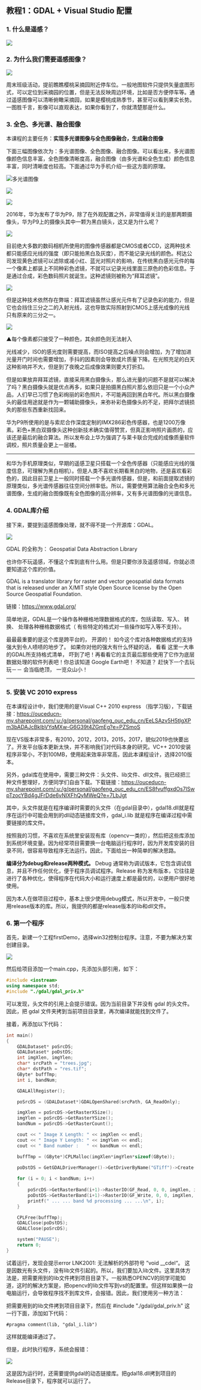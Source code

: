 ## 教程1：GDAL + Visual Studio 配置

### 1. 什么是遥感？

![](http://ww1.sinaimg.cn/large/6deb72a3ly1fvpl64k86xj20ig0jr4ee.jpg)



### 2. 为什么我们需要遥感图像？

![](http://ww1.sinaimg.cn/large/6deb72a3ly1fvpl79l9f6j210m0gb7wh.jpg)

周末班级活动，提前瞧瞧樱桃采摘园附近停车位。一般地图软件只提供矢量底图形式，可以定位到采摘园的位置，但是无法反映周边环境，比如是否方便停车等。通过遥感图像可以清晰俯瞰采摘园，如果是樱桃成熟季节，甚至可以看到果实长势。一图胜千言，影像可以直观表达，如果你看到了，你就清楚那是什么。

### 3. 全色、多光谱、融合图像

本课程的主要任务：**实现多光谱图像与全色图像融合，生成融合图像**

下面三幅图像依次为：多光谱图像、全色图像、融合图像。可以看出来，多光谱图像颜色信息丰富，全色图像清晰度高，融合图像（由多光谱和全色生成）颜色信息丰富，同时清晰度也较高。下面通过华为手机介绍一些这方面的原理。

![多光谱图像](http://ww1.sinaimg.cn/large/6deb72a3ly1fvple5jro2j20b309l440.jpg)

![](http://ww1.sinaimg.cn/large/6deb72a3ly1fvplhfmekwj20b309kgpd.jpg)

![](http://ww1.sinaimg.cn/large/6deb72a3ly1fvplht8v3cj20b309lqb4.jpg)

2016年，华为发布了华为P9，除了在外观配置之外，非常值得关注的是那两颗摄像头，华为P9上的摄像头其中一颗为黑白镜头，这又是为什么呢？ 

![](http://ww1.sinaimg.cn/large/6deb72a3ly1fvpllncftkj20d009htfe.jpg)

目前绝大多数的数码相机所使用的图像传感器都是CMOS或者CCD，这两种技术都只能感应光线的强度（即只能拍黑白及灰度），而不能记录光线的颜色。柯达公司发现黄色滤镜可以滤除或减小红、蓝光对照片的影响，在传统黑白感光元件的每一个像素上都装上不同种彩色滤镜，不就可以记录光线里面三原色的色彩信息。于是通过合成，彩色数码照片就诞生。这种滤镜则被称为“拜耳滤镜”。 

![](http://ww1.sinaimg.cn/large/6deb72a3ly1fvplndrvkaj20dw091aax.jpg)



但是这种技术依然存在弊端：拜耳滤镜虽然让感光元件有了记录色彩的能力，但是它也会挡住三分之二的入射光线，这也导致实际照射到CMOS上感光成像的光线只有原来的三分之一。 

![](C:\Users\Administrator\Desktop\gdal.jpg)

▲每个像素都只接受了一种颜色，其余颜色则无法射入 

光线减少，ISO的感光度则需要提高，而ISO提高之后噪点则会增加，为了增加进光量开门时间也需要增加，手抖的因素则会导致成片质量下降。在光照充足的白天这种影响并不大，但是到了夜晚之后成像效果则要大打折扣。 

但是如果放弃拜耳滤镜，直接采用黑白摄像头，那么进光量的问题不是就可以解决了吗？黑白摄像头就是优点再多，如果只是拍摄黑白照片那么依旧只是一个小众产品，人们早已习惯了色彩绚丽的彩色照片，不可能再回到黑白年代。所以黑白摄像头的最佳用途就是作为一颗辅助摄像头，来弥补彩色摄像头的不足，把拜尔滤镜损失的那些东西重新找回来。 

华为P9所使用的是与索尼合作深度定制的IMX286彩色传感器，也是1200万像素。彩色+黑白双摄像头这种创新技术确实值得赞赏，但真正影响照片画质的，应该还是最后的融合算法。所以发布会上华为强调了与莱卡联合完成的成像质量软件调校，照片质量会更上一层楼。

------

和华为手机原理类似，早期的遥感卫星只搭载一个全色传感器（只能感应光线的强度信息，可理解为黑白相机）。但是人类不喜欢长期看黑白的地物，还是喜欢看彩色的，因此目前卫星上一般同时搭载一个多光谱传感器，但是，和前面提取滤镜的原理类似，多光谱传感器往往空间分辨率低。所以，需要使用算法融合全色和多光谱图像，生成的融合图像既有全色图像的高分辨率，又有多光谱图像的光谱信息。

### 4. GDAL库介绍

接下来，要提到遥感图像处理，就不得不提一个开源库：GDAL。



![](http://ww1.sinaimg.cn/large/6deb72a3ly1fvpl0bzqldj205w06bgls.jpg)

GDAL 的全称为： Geospatial Data Abstraction Library

也许你不玩遥感，不懂这个库到底有什么用。但是只要你涉及遥感领域，你就必须要知道这个库的价值。

GDAL is a translator library for raster and vector geospatial data formats that is released under an X/MIT style Open Source license by the Open Source Geospatial Foundation. 

链接：https://www.gdal.org/

简单地说，GDAL是一个操作各种栅格地理数据格式的库，包括读取、写入、 转换、 处理各种栅格数据格式（ 有些特定的格式对一些操作如写入等不支持）。

最最最重要的是这个库是跨平台的， 开源的！ 如今这个库对各种数据格式的支持强大到令人啧啧的地步了。 如果你对他的强大有什么怀疑的话， 看看 这里一大串的GDAL所支持格式清单， 吓到了吧！再看看它的主页最后那些使用了它作为底层数据处理的软件列表吧！你总该知道 Google Earth吧！ 不知道？ 赶快下一个去玩玩－－ 会当临绝顶， 一览众山小！

------

### 5. 安装 VC 2010 express

在本课程设计中，我们使用的是Visual C++ 2010 express （指学习版），下载链接：https://ouceducn-my.sharepoint.com/:u:/g/personal/gaofeng_ouc_edu_cn/EeLSAzv5H5tIgXPm3bADAJcBklbVYqMXw-G6G39t4ZGmEg?e=PZSmoS

现在VS版本非常多，有2010，2012，2013，2015，2017，貌似2019也快要出了。开发平台版本更新太快，并不影响我们对代码本身的研究。VC++ 2010安装程序非常小，不到100MB，使用起来效率非常高，因此本课程设计，选择2010版本。

另外，gdal库在使用中，需要三种文件：头文件、lib文件、dll文件。我已经把三种文件整理好，方便同学们自由下载。下载链接：https://ouceducn-my.sharepoint.com/:u:/g/personal/gaofeng_ouc_edu_cn/ES8fvuffgxdOs7lSwpTzocYBd4gJFrDde6vNIXFhQyMWeQ?e=7LbJgt

其中，头文件就是在程序编译时需要的头文件（在gdal目录中），gdal18.dll就是程序在运行中可能会用到的dll动态链接库文件，gdal_i.lib 就是程序在编译过程中需要链接的库文件。 

按照我的习惯，不喜欢在系统里安装现有库（opencv一类的），然后把这些库添加到系统环境变量。因为经常项目需要换一台电脑运行程序时，因为开发库安装的目录不同，很容易导致程序无法运行。因此，下面给出一种简单的解决思路。

**编译分为debug和release两种模式。** Debug 通常称为调试版本，它包含调试信息，并且不作任何优化，便于程序员调试程序。Release 称为发布版本，它往往是进行了各种优化，使得程序在代码大小和运行速度上都是最优的，以便用户很好地使用。

因为本人在做项目过程中，基本上很少使用debug模式，所以开发中，一般只使用release版本的库。所以，我提供的都是release版本的lib和dll文件。 

### 6. 第一个程序

首先，新建一个工程firstDemo，选择win32控制台程序。注意，不要为解决方案创建目录。

![](http://ww1.sinaimg.cn/large/6deb72a3ly1fvpmsszo4aj20zw0modim.jpg)

然后给项目添加一个main.cpp，先添加头部引用，如下：

```c++
#include <iostream>
using namespace std;
#include "./gdal/gdal_priv.h"
```

可以发现，头文件的引用上会提示错误。因为当前目录下并没有 gdal 的头文件。因此，把 gdal 文件夹拷到当前项目目录里，再次编译就能找到文件了。

接着，再添加以下代码：

```c++
int main()
{
    GDALDataset* poSrcDS;
    GDALDataset* poDstDS;
    int imgXlen, imgYlen;
    char* srcPath = "trees.jpg";
	char* dstPath = "res.tif";
	GByte* buffTmp;
	int i, bandNum;

    GDALAllRegister();

    poSrcDS = (GDALDataset*)GDALOpenShared(srcPath, GA_ReadOnly);

    imgXlen = poSrcDS->GetRasterXSize();
    imgYlen = poSrcDS->GetRasterYSize();
	bandNum = poSrcDS->GetRasterCount();

    cout << " Image X Length: " << imgXlen << endl;
    cout << " Image Y Length: " << imgYlen << endl;
	cout << " Band number :   " << bandNum << endl;

	buffTmp = (GByte*)CPLMalloc(imgXlen*imgYlen*sizeof(GByte));

	poDstDS = GetGDALDriverManager()->GetDriverByName("GTiff")->Create(dstPath, imgXlen, imgYlen, bandNum, GDT_Byte, NULL);
	
	for (i = 0; i < bandNum; i++)
	{
		poSrcDS->GetRasterBand(i+1)->RasterIO(GF_Read, 0, 0, imgXlen, imgYlen, buffTmp, imgXlen, imgYlen, GDT_Byte, 0, 0);
		poDstDS->GetRasterBand(i+1)->RasterIO(GF_Write, 0, 0, imgXlen, imgYlen, buffTmp, imgXlen, imgYlen, GDT_Byte, 0, 0);
		printf(" ... ... band %d processing ... ...\n", i);
	}

	CPLFree(buffTmp);
	GDALClose(poDstDS);
	GDALClose(poSrcDS);

	system("PAUSE");
    return 0;
}
```

试着运行，发现会提示error LNK2001: 无法解析的外部符号 ”void __cdel“。 这是因数光有头文件，没有lib文件引起的。所以，我们要加入lib文件。这里具体方法是，把需要用到的lib文件拷到项目目录下。一般熟悉OPENCV的同学可能知道，这时的解决方案是，把opencv的lib文件写到vs的配置里。但这样如果换一台电脑运行，会导致程序找不到库文件，会报错。因此，我们使用另一种方法：

把需要用到的lib文件拷到项目目录下，然后在 #include "./gdal/gdal_priv.h" 这一行下面，添加如下代码：

```
#pragma comment(lib, "gdal_i.lib")
```

这样就能编译通过了。

但是，此时执行程序，系统会报错：

![](http://ww1.sinaimg.cn/large/6deb72a3ly1fvpnpim87fj20it06yt8v.jpg)

这是因为运行时，还需要提供gdal的动态链接库。把gdal18.dll拷到项目的Release目录下，程序就可以运行了。